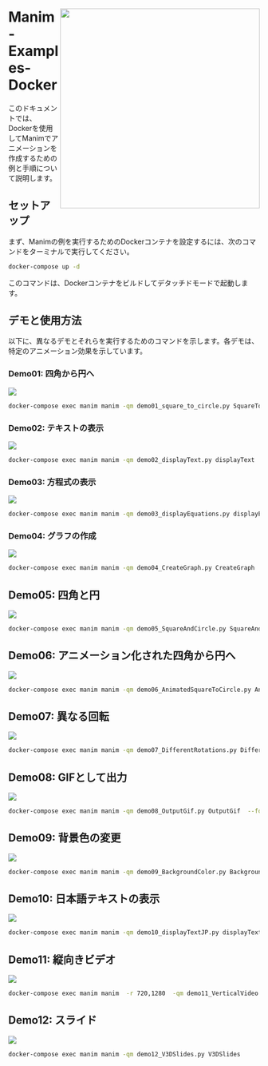 

<h1>
<img src="https://raw.githubusercontent.com/Sunwood-ai-labs/Manim-Examples-Docker/main/docs/Animatos.png" height=400px align="right"/>
Manim-Examples-Docker <br>
</h1>


このドキュメントでは、Dockerを使用してManimでアニメーションを作成するための例と手順について説明します。
## セットアップ

まず、Manimの例を実行するためのDockerコンテナを設定するには、次のコマンドをターミナルで実行してください。

```bash
docker-compose up -d
```



このコマンドは、Dockerコンテナをビルドしてデタッチドモードで起動します。
## デモと使用方法

以下に、異なるデモとそれらを実行するためのコマンドを示します。各デモは、特定のアニメーション効果を示しています。

### Demo01: 四角から円へ

![](https://github.com/Sunwood-ai-labs/Manim-Examples-Docker/blob/main/demo/media/videos/demo01_square_to_circle/720p30/SquareToCircle_ManimCE_v0.18.0.gif) 


```bash
docker-compose exec manim manim -qm demo01_square_to_circle.py SquareToCircle
```


### Demo02: テキストの表示

![](https://github.com/Sunwood-ai-labs/Manim-Examples-Docker/blob/main/demo/media/videos/demo02_displayText/720p30/displayText_ManimCE_v0.18.0.gif) 


```bash
docker-compose exec manim manim -qm demo02_displayText.py displayText
```


### Demo03: 方程式の表示

![](https://github.com/Sunwood-ai-labs/Manim-Examples-Docker/blob/main/demo/media/videos/demo03_displayEquations/720p30/displayEquations_ManimCE_v0.18.0.gif) 


```bash
docker-compose exec manim manim -qm demo03_displayEquations.py displayEquations
```


### Demo04: グラフの作成

![](https://github.com/Sunwood-ai-labs/Manim-Examples-Docker/blob/main/demo/media/videos/demo04_CreateGraph/720p30/CreateGraph_ManimCE_v0.18.0.gif) 


```bash
docker-compose exec manim manim -qm demo04_CreateGraph.py CreateGraph
```

## Demo05: 四角と円

![](https://github.com/Sunwood-ai-labs/Manim-Examples-Docker/blob/main/demo/media/videos/demo05_SquareAndCircle/720p30/SquareAndCircle_ManimCE_v0.18.0.gif)

```bash
docker-compose exec manim manim -qm demo05_SquareAndCircle.py SquareAndCircle
```

## Demo06: アニメーション化された四角から円へ

![](https://github.com/Sunwood-ai-labs/Manim-Examples-Docker/blob/main/demo/media/videos/demo06_AnimatedSquareToCircle/720p30/AnimatedSquareToCircle_ManimCE_v0.18.0.gif)

```bash
docker-compose exec manim manim -qm demo06_AnimatedSquareToCircle.py AnimatedSquareToCircle
```

## Demo07: 異なる回転

![](https://github.com/Sunwood-ai-labs/Manim-Examples-Docker/blob/main/demo/media/videos/demo07_DifferentRotations/720p30/DifferentRotations_ManimCE_v0.18.0.gif)

```bash
docker-compose exec manim manim -qm demo07_DifferentRotations.py DifferentRotations 
```

## Demo08: GIFとして出力

![](https://github.com/Sunwood-ai-labs/Manim-Examples-Docker/blob/main/demo/media/videos/demo08_OutputGif/720p30/OutputGif_ManimCE_v0.18.0.gif)

```bash
docker-compose exec manim manim -qm demo08_OutputGif.py OutputGif  --format=gif
```

## Demo09: 背景色の変更

![](https://github.com/Sunwood-ai-labs/Manim-Examples-Docker/blob/main/demo/media/videos/demo09_BackgroundColor/720p30/BackgroundColor_ManimCE_v0.18.0.gif)


```bash
docker-compose exec manim manim -qm demo09_BackgroundColor.py BackgroundColor
```

## Demo10: 日本語テキストの表示

![](https://github.com/Sunwood-ai-labs/Manim-Examples-Docker/blob/main/demo/media/videos/demo10_displayTextJP/720p30/displayTextJP_ManimCE_v0.18.0.gif)


```bash
docker-compose exec manim manim -qm demo10_displayTextJP.py displayTextJP
```

## Demo11: 縦向きビデオ

![](https://github.com/Sunwood-ai-labs/Manim-Examples-Docker/blob/main/demo/media/videos/demo11_VerticalVideo/1280p30/VerticalVideo_ManimCE_v0.18.0.gif)

```bash
docker-compose exec manim manim  -r 720,1280  -qm demo11_VerticalVideo.py VerticalVideo
```

## Demo12: スライド

![](https://github.com/Sunwood-ai-labs/Manim-Examples-Docker/blob/main/demo/media/videos/demo12_V3DSlides/720p30/V3DSlides_ManimCE_v0.18.0.gif)

```bash
docker-compose exec manim manim -qm demo12_V3DSlides.py V3DSlides
```

